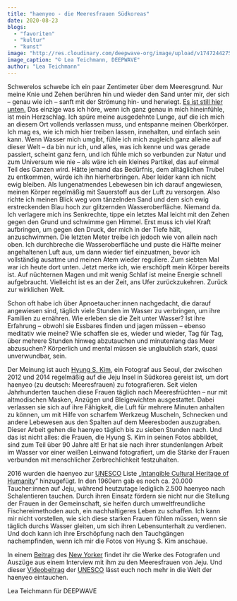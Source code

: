 ```yaml
---
title: "haenyeo - die Meeresfrauen Südkoreas"
date: 2020-08-23
blogs: 
  - "favoriten"
  - "kultur"
  - "kunst"
image: "http://res.cloudinary.com/deepwave-org/image/upload/v1747244275/deepwave.org/Apnoetauchen.jpg"
image_caption: "© Lea Teichmann, DEEPWAVE"
author: "Lea Teichmann"
---
```


Schwerelos schwebe ich ein paar Zentimeter über dem Meeresgrund. Nur meine Knie und Zehen berühren hin und wieder den Sand unter mir, der sich – genau wie ich – sanft mit der Strömung hin- und herwiegt. [Es ist still hier unten.](https://www.deepwave.org/die-ozeane/laerm/) Das einzige was ich höre, wenn ich ganz genau in mich hineinfühle, ist mein Herzschlag. Ich spüre meine ausgedehnte Lunge, auf die ich mich an diesem Ort vollends verlassen muss, und entspanne meinen Oberkörper. Ich mag es, wie ich mich hier treiben lassen, innehalten, und einfach sein kann. Wenn Wasser mich umgibt, fühle ich mich zugleich ganz alleine auf dieser Welt – da bin nur ich, und alles, was ich kenne und was gerade passiert, scheint ganz fern, und ich fühle mich so verbunden zur Natur und zum Universum wie nie – als wäre ich ein kleines Partikel, das auf einmal Teil des Ganzen wird. Hätte jemand das Bedürfnis, dem alltäglichen Trubel zu entkommen, würde ich ihn hierherbringen. Aber leider kann ich nicht ewig bleiben. Als lungenatmendes Lebewesen bin ich darauf angewiesen, meinen Körper regelmäßig mit Sauerstoff aus der Luft zu versorgen. Also richte ich meinen Blick weg vom tänzelnden Sand und dem sich ewig erstreckenden Blau hoch zur glitzernden Wasseroberfläche. Niemand da. Ich verlagere mich ins Senkrechte, tippe ein letztes Mal leicht mit den Zehen gegen den Grund und schwimme gen Himmel. Erst muss ich viel Kraft aufbringen, um gegen den Druck, der mich in der Tiefe hält, anzuschwimmen. Die letzten Meter treibe ich jedoch wie von allein nach oben. Ich durchbreche die Wasseroberfläche und puste die Hälfte meiner angehaltenen Luft aus, um dann wieder tief einzuatmen, bevor ich vollständig ausatme und meinen Atem wieder reguliere. Zum siebten Mal war ich heute dort unten. Jetzt merke ich, wie erschöpft mein Körper bereits ist. Auf nüchternen Magen und mit wenig Schlaf ist meine Energie schnell aufgebraucht. Vielleicht ist es an der Zeit, ans Ufer zurückzukehren. Zurück zur wirklichen Welt.

Schon oft habe ich über Apnoetaucher:innen nachgedacht, die darauf angewiesen sind, täglich viele Stunden im Wasser zu verbringen, um ihre Familien zu ernähren. Wie erleben sie die Zeit unter Wasser? Ist ihre Erfahrung – obwohl sie Essbares finden und jagen müssen – ebenso meditativ wie meine? Wie schaffen sie es, wieder und wieder, Tag für Tag, über mehrere Stunden hinweg abzutauchen und minutenlang das Meer abzusuchen? Körperlich und mental müssen sie unglaublich stark, quasi unverwundbar, sein.

Der Meinung ist auch [Hyung S. Kim](https://www.instagram.com/hyungskim/), ein Fotograf aus Seoul, der zwischen 2012 und 2014 regelmäßig auf die Jeju Insel in Südkorea gereist ist, um dort haenyeo (zu deutsch: Meeresfrauen) zu fotografieren. Seit vielen Jahrhunderten tauchen diese Frauen täglich nach Meeresfrüchten – nur mit altmodischen Masken, Anzügen und Bleigewichten ausgestattet. Dabei verlassen sie sich auf ihre Fähigkeit, die Luft für mehrere Minuten anhalten zu können, um mit Hilfe von scharfem Werkzeug Muscheln, Schnecken und andere Lebewesen aus den Spalten auf dem Meeresboden auszugraben. Dieser Arbeit gehen die haenyeo täglich bis zu sieben Stunden nach. Und das ist nicht alles: die Frauen, die Hyung S. Kim in seinen Fotos abbildet, sind zum Teil über 90 Jahre alt! Er hat sie nach ihrer stundenlangen Arbeit im Wasser vor einer weißen Leinwand fotografiert, um die Stärke der Frauen verbunden mit menschlicher Zerbrechlichkeit festzuhalten.

2016 wurden die haenyeo zur [UNESCO](https://en.unesco.org/) Liste „[Intangible Cultural Heritage of Humanity](https://ich.unesco.org/en/RL/culture-of-jeju-haenyeo-women-divers-01068)” hinzugefügt. In den 1960ern gab es noch ca. 20.000 Taucher:innen auf Jeju, während heutzutage lediglich 2.500 haenyeo nach Schalentieren tauchen. Durch ihren Einsatz fördern sie nicht nur die Stellung der Frauen in der Gemeinschaft, sie helfen durch umweltfreundliche Fischereimethoden auch, ein nachhaltigeres Leben zu schaffen. Ich kann mir nicht vorstellen, wie sich diese starken Frauen fühlen müssen, wenn sie täglich durchs Wasser gleiten, um sich ihren Lebensunterhalt zu verdienen. Und doch kann ich ihre Erschöpfung nach den Tauchgängen nachempfinden, wenn ich mir die Fotos von Hyung S. Kim anschaue.

In einem [Beitrag](https://www.newyorker.com/culture/photo-booth/sea-women-of-south-korea) des [New Yorker](https://www.newyorker.com/) findet ihr die Werke des Fotografen und Auszüge aus einem Interview mit ihm zu den Meeresfrauen von Jeju. Und dieser [Videobeitrag](https://www.youtube.com/watch?v=lk7DQLMKBTE) der [UNESCO](https://www.youtube.com/channel/UCkD7gm3Am3M3k156lk46t3A) lässt euch noch mehr in die Welt der haenyeo eintauchen.

Lea Teichmann für DEEPWAVE

